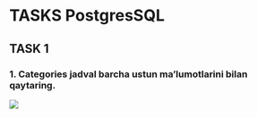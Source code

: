 # TASKS PostgresSQL

## TASK 1
### 1. Categories jadval barcha ustun ma’lumotlarini bilan qaytaring.

![](/home/saydullo/Desktop/PythonCourse-2023/Database/Lesson1/task1.png)